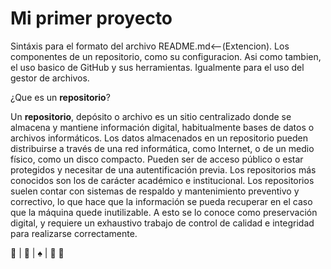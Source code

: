 # Mi primer proyecto
Sintáxis para el formato del archivo README.md&lt;--(Extencion). Los componentes de un repositorio, como su configuracion. Asi como tambien, el uso basico de GitHub y sus herramientas. Igualmente para el uso del gestor de archivos.

¿Que es un **repositorio**?

Un **repositorio**, depósito o archivo es un sitio centralizado donde se almacena y mantiene información
 digital, habitualmente bases de datos o archivos informáticos. Los datos almacenados en un 
 repositorio pueden distribuirse a través de una red informática, como Internet, o de un medio 
 físico, como un disco compacto. Pueden ser de acceso público o estar protegidos y necesitar de una
 autentificación previa. Los repositorios más conocidos son los de carácter académico e institucional.
 Los repositorios suelen contar con sistemas de respaldo y mantenimiento preventivo y correctivo, 
 lo que hace que la información se pueda recuperar en el caso que la máquina quede inutilizable. A 
 esto se lo conoce como preservación digital, y requiere un exhaustivo trabajo de control de calidad
 e integridad para realizarse correctamente.
 
 :space_invader: | 🦍 | ♠️ | :panda_face: 🐨 
